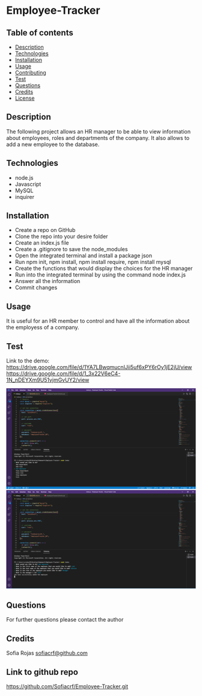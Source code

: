 # Employee-Tracker

## Table of contents
  * [Description](#Description)
  * [Technologies](#Technologies)
  * [Installation](#Installation)
  * [Usage](#Usage)
  * [Contributing](#Contributing)
  * [Test](#Test)
  * [Questions](#Questions)
  * [Credits](#Credits)
  * [License](#License)

  ## Description
 The following project allows an HR manager to be able to view information about employees, roles and departments of the company. It also allows to add a new employee to the database. 

  ##  Technologies
  * node.js
  * Javascript
  * MySQL
  * inquirer



  ## Installation
  * Create a repo on GitHub
  * Clone the repo into your desire folder
  * Create an index.js file
  * Create a .gitignore to save the node_modules
  * Open the integrated terminal and install a package json
  * Run npm init, npm install, npm install require, npm install mysql
  * Create the functions that would display the choices for the HR manager
  * Run into the integrated terminal by using the command node index.js
  * Answer all the information
  * Commit changes


  ## Usage
  It is useful for an HR member to control and have all the information about the employess of a company. 

  ## Test
  Link to the demo: https://drive.google.com/file/d/1YA7LBwqmucnlJii5uf6xPY6rOy1jE2jU/view
  https://drive.google.com/file/d/1_3x22V6eC4-1N_nDEYXm9U51vjmGvUY2/view
  
  ![Capture1](Capture1.PNG)
  ![Capture2](Capture2.PNG)


  ## Questions
  For further questions please contact the author


  ## Credits
  Sofia Rojas sofiacrf@github.com

  ## Link to github repo
  https://github.com/Sofiacrf/Employee-Tracker.git
  